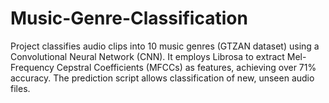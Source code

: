 # Music-Genre-Classification
Project classifies audio clips into 10 music genres (GTZAN dataset) using a Convolutional Neural Network (CNN). It employs Librosa to extract Mel-Frequency Cepstral Coefficients (MFCCs) as features, achieving over 71% accuracy. The prediction script allows classification of new, unseen audio files.
